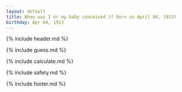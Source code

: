 ```yaml
---
layout: default
title: When was I or my baby conceived if born on April 04, 1913?
birthday: Apr 04, 1913
---
```


{% include header.md %}

{% include guess.md %}

{% include calculate.md %}

{% include safety.md %}

{% include footer.md %}



